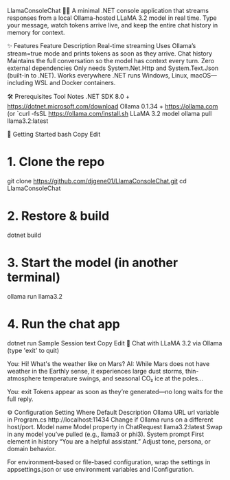 LlamaConsoleChat 🐑💬
A minimal .NET console application that streams responses from a local Ollama-hosted LLaMA 3.2 model in real time.
Type your message, watch tokens arrive live, and keep the entire chat history in memory for context.

✨ Features
Feature	Description
Real-time streaming	Uses Ollama’s stream=true mode and prints tokens as soon as they arrive.
Chat history	Maintains the full conversation so the model has context every turn.
Zero external dependencies	Only needs System.Net.Http and System.Text.Json (built-in to .NET).
Works everywhere .NET runs	Windows, Linux, macOS—including WSL and Docker containers.

🛠️ Prerequisites
Tool	Notes
.NET SDK 8.0 +	https://dotnet.microsoft.com/download
Ollama 0.1.34 +	https://ollama.com (or `curl -fsSL https://ollama.com/install.sh
LLaMA 3.2 model	ollama pull llama3.2:latest

🚀 Getting Started
bash
Copy
Edit
# 1. Clone the repo
git clone https://github.com/djgene01/LlamaConsoleChat.git
cd LlamaConsoleChat

# 2. Restore & build
dotnet build

# 3. Start the model (in another terminal)
ollama run llama3.2

# 4. Run the chat app
dotnet run
Sample Session
text
Copy
Edit
🤖  Chat with LLaMA 3.2 via Ollama  (type 'exit' to quit)

You: Hi! What's the weather like on Mars?
AI: While Mars does not have weather in the Earthly sense, it experiences large
dust storms, thin-atmosphere temperature swings, and seasonal CO₂ ice at the
poles...

You: exit
Tokens appear as soon as they’re generated—no long waits for the full reply.

⚙️ Configuration
Setting	Where	Default	Description
Ollama URL	url variable in Program.cs	http://localhost:11434	Change if Ollama runs on a different host/port.
Model name	Model property in ChatRequest	llama3.2:latest	Swap in any model you’ve pulled (e.g., llama3 or phi3).
System prompt	First element in history	“You are a helpful assistant.”	Adjust tone, persona, or domain behavior.

For environment-based or file-based configuration, wrap the settings in appsettings.json or use environment variables and IConfiguration.

